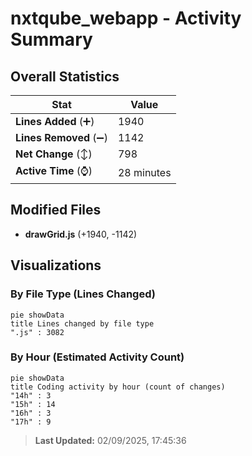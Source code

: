 # nxtqube_webapp - Activity Summary 

## Overall Statistics

| Stat                   | Value                                                             |
| ---------------------- | ----------------------------------------------------------------- |
| **Lines Added** (➕)   | 1940                                          |
| **Lines Removed** (➖) | 1142                                        |
| **Net Change** (↕)    | 798                |
| **Active Time** (⌚)   | 28 minutes |


## Modified Files
- **drawGrid.js** (+1940, -1142)

## Visualizations

### By File Type (Lines Changed)

```mermaid
pie showData
title Lines changed by file type
".js" : 3082
```

### By Hour (Estimated Activity Count)

```mermaid
pie showData
title Coding activity by hour (count of changes)
"14h" : 3
"15h" : 14
"16h" : 3
"17h" : 9
```


> **Last Updated:** 02/09/2025, 17:45:36